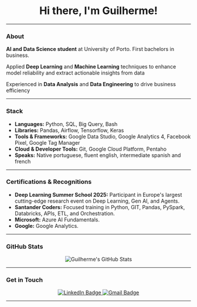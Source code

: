 <div align="center">
  <h1>Hi there, I'm Guilherme!</h1>
</div>

---
### About

**AI and Data Science student** at University of Porto. First bachelors in business.

Applied **Deep Learning** and **Machine Learning** techniques to enhance model reliability and extract actionable insights from data

Experienced in **Data Analysis** and **Data Engineering** to drive business efficiency

---
### Stack

* **Languages:** Python, SQL, Big Query, Bash
* **Libraries:** Pandas, Airflow, Tensorflow, Keras
* **Tools & Frameworks:** Google Data Studio, Google Analytics 4, Facebook Pixel, Google Tag Manager
* **Cloud & Developer Tools:** Git, Google Cloud Platform, Pentaho
* **Speaks:** Native portuguese, fluent english, intermediate spanish and french

---
### Certifications & Recognitions

* **Deep Learning Summer School 2025:** Participant in Europe's largest cutting-edge research event on Deep Learning, Gen AI, and Agents.
* **Santander Coders:** Focused training in Python, GIT, Pandas, PySpark, Databricks, APIs, ETL, and Orchestration.
* **Microsoft:** Azure AI Fundamentals.
* **Google:** Google Analytics.

---

### GitHub Stats

<div align="center">
  <img src="https://github-readme-stats.vercel.app/api?username=GuilhermeKotchergenko&show_icons=true&theme=onedark" alt="Guilherme's GitHub Stats">
</div>

---
### Get in Touch

<p align="center">
  <a href="https://linkedin.com/in/guilhermekotchergenko" target="_blank" rel="noopener noreferrer">
    <img src="https://img.shields.io/badge/LinkedIn-0077B5?style=for-the-badge&logo=linkedin&logoColor=white" alt="LinkedIn Badge">
  </a>
  <a href="mailto:guilhermekotchergenko@gmail.com" target="_blank" rel="noopener noreferrer">
    <img src="https://img.shields.io/badge/Gmail-D14836?style=for-the-badge&logo=gmail&logoColor=white" alt="Gmail Badge">
  </a>
</p>

---
